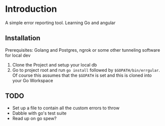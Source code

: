 # Introduction
A simple error reporting tool. Learning Go and angular

## Installation
Prerequisites: Golang and Postgres, ngrok or some other tunneling software for local dev
1. Clone the Project and setup your local db
2. Go to project root and run `go install` followed by `$GOPATH/bin/errgular`. Of course this assumes that the `$GOPATH` is set and this is cloned into your Go Workspace

## TODO
* Set up a file to contain all the custom errors to throw
* Dabble with go's test suite
* Read up on go spew?